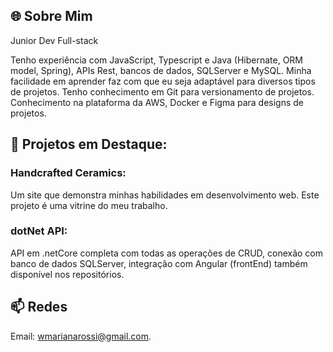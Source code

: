 ## 🌐 Sobre Mim
Junior Dev 
Full-stack


Tenho experiência com JavaScript, Typescript e Java (Hibernate, ORM model, Spring), APIs Rest, bancos de dados, SQLServer e MySQL. Minha facilidade em aprender faz com que eu seja adaptável para diversos tipos de projetos. Tenho conhecimento em Git para versionamento de projetos. Conhecimento na plataforma da AWS, Docker e Figma para designs de projetos.

## 🔧 Projetos em Destaque:
### Handcrafted Ceramics: 
Um site que demonstra minhas habilidades em desenvolvimento web. Este projeto é uma vitrine do meu trabalho.
### dotNet API: 
API em .netCore completa com todas as operações de CRUD, conexão com banco de dados SQLServer, integração com Angular (frontEnd) também disponível nos repositórios.

## 📫 Redes
Email: [wmarianarossi@gmail.com](mailto:wmarianarossi@gmail.com).

